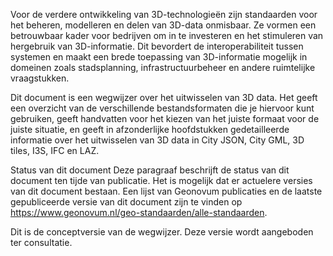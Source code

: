 Voor de verdere ontwikkeling van 3D-technologieën zijn standaarden voor het beheren, modelleren en delen van 3D-data onmisbaar. Ze vormen een betrouwbaar kader voor bedrijven om in te investeren en het stimuleren van hergebruik van 3D-informatie. Dit bevordert de interoperabiliteit tussen systemen en maakt een brede toepassing van 3D-informatie mogelijk in domeinen zoals stadsplanning, infrastructuurbeheer en andere ruimtelijke vraagstukken. 
 
Dit document is een wegwijzer over het uitwisselen van 3D data. Het geeft een overzicht van de verschillende bestandsformaten die je hiervoor kunt gebruiken, geeft handvatten voor het kiezen van het juiste formaat voor de juiste situatie, en geeft in afzonderlijke hoofdstukken gedetailleerde informatie over het uitwisselen van 3D data in City JSON, City GML, 3D tiles, I3S, IFC en LAZ. 

Status van dit document 
Deze paragraaf beschrijft de status van dit document ten tijde van publicatie. Het is mogelijk dat er actuelere versies van dit document bestaan. Een lijst van Geonovum publicaties en de laatste gepubliceerde versie van dit document zijn te vinden op https://www.geonovum.nl/geo-standaarden/alle-standaarden. 

Dit is de conceptversie van de wegwijzer. Deze versie wordt aangeboden ter consultatie.
